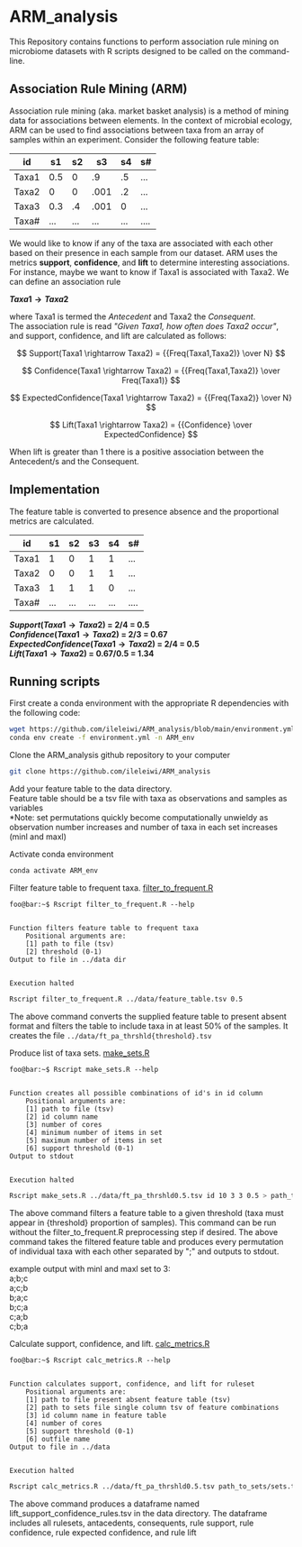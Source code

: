 # ARM_analysis
This Repository contains functions to perform association rule mining on microbiome datasets with R scripts designed to be called on the command-line.

## Association Rule Mining (ARM)
Association rule mining (aka. market basket analysis)  is a method of mining data for associations between elements. In the context of microbial ecology, ARM can be used to find associations between taxa from an array of samples within an experiment. Consider the following feature table:

| id    | s1  | s2  | s3   | s4  | s#   |
|-------|-----|-----|------|-----|------|
| Taxa1 | 0.5 | 0   | .9   | .5  | ...  |
| Taxa2 | 0   | 0   | .001 | .2  | ...  |
| Taxa3 | 0.3 | .4  | .001 | 0   | ...  |
| Taxa# | ... | ... | ...  | ... | .... |

We would like to know if any of the taxa are associated with each other based on their presence in each sample from our dataset.
ARM uses the metrics **support**, **confidence**, and **lift** to determine interesting associations. For instance, maybe we want to know if Taxa1 is associated with Taxa2.
We can define an association rule

**$Taxa1 \rightarrow Taxa2$**

where Taxa1 is termed the *Antecedent* and Taxa2 the *Consequent*. <br />
The association rule is read *"Given Taxa1, how often does Taxa2 occur"*, and support, confidence, and lift are calculated as follows:

$$ Support(Taxa1 \rightarrow Taxa2) = {{Freq(Taxa1,Taxa2)} \over N} $$

$$ Confidence(Taxa1 \rightarrow Taxa2) = {{Freq(Taxa1,Taxa2)} \over Freq(Taxa1)} $$

$$ ExpectedConfidence(Taxa1 \rightarrow Taxa2) = {{Freq(Taxa2)} \over N} $$

$$ Lift(Taxa1 \rightarrow Taxa2) = {{Confidence} \over ExpectedConfidence} $$

When lift is greater than 1 there is a positive association between the Antecedent/s and the Consequent.

## Implementation  
The feature table is converted to presence absence and the proportional metrics are calculated.

| id    | s1  | s2  | s3  | s4  | s#   |
|-------|-----|-----|-----|-----|------|
| Taxa1 | 1   | 0   | 1   | 1   | ...  |
| Taxa2 | 0   | 0   | 1   | 1   | ...  |
| Taxa3 | 1   | 1   | 1   | 0   | ...  |
| Taxa# | ... | ... | ... | ... | .... |

**$Support(Taxa1 \rightarrow Taxa2)$ = 2/4 = 0.5** <br />
**$Confidence(Taxa1 \rightarrow Taxa2)$ = 2/3 = 0.67** <br />
**$ExpectedConfidence(Taxa1 \rightarrow Taxa2)$ = 2/4 = 0.5** <br />
**$Lift(Taxa1 \rightarrow Taxa2)$ = 0.67/0.5 = 1.34**

## Running scripts
First create a conda environment with the appropriate R dependencies with the following code:
```bash
wget https://github.com/ileleiwi/ARM_analysis/blob/main/environment.yml
conda env create -f environment.yml -n ARM_env
```

Clone the ARM_analysis github repository to your computer
```bash
git clone https://github.com/ileleiwi/ARM_analysis
```
Add your feature table to the data directory.<br />
Feature table should be a tsv file with taxa as observations and samples as variables<br />
*Note: set permutations quickly become computationally unwieldy as observation number increases and number of taxa in each set increases (minl and maxl)

Activate conda environment
```bash
conda activate ARM_env
```

Filter feature table to frequent taxa. [filter_to_frequent.R](/scripts/filter_to_frequent.R)
```console
foo@bar:~$ Rscript filter_to_frequent.R --help


Function filters feature table to frequent taxa
	Positional arguments are:
	[1] path to file (tsv)
	[2] threshold (0-1)
Output to file in ../data dir


Execution halted
```
```bash
Rscript filter_to_frequent.R ../data/feature_table.tsv 0.5
```
The above command converts the supplied feature table to present absent format and filters the table to include taxa in at least 50% of the samples. It creates the file `../data/ft_pa_thrshld{threshold}.tsv`

Produce list of taxa sets. [make_sets.R](/scripts/make_sets.R)
```console
foo@bar:~$ Rscript make_sets.R --help


Function creates all possible combinations of id's in id column
	Positional arguments are:
	[1] path to file (tsv)
	[2] id column name
	[3] number of cores
	[4] minimum number of items in set
	[5] maximum number of items in set
	[6] support threshold (0-1)
Output to stdout


Execution halted

```
```bash
Rscript make_sets.R ../data/ft_pa_thrshld0.5.tsv id 10 3 3 0.5 > path_to_sets/sets.txt
```
The above command filters a feature table to a given threshold (taxa must appear in {threshold} proportion of samples). This command can be run without the filter_to_frequent.R preprocessing step if desired. The above command takes the filtered feature table and produces every permutation of individual taxa with each other separated by ";" and outputs to stdout.<br />

example output with minl and maxl set to 3:<br />
a;b;c<br />
a;c;b<br />
b;a;c<br />
b;c;a<br />
c;a;b<br />
c;b;a<br />

Calculate support, confidence, and lift. [calc_metrics.R](/scripts/calc_metrics.R)
```console
foo@bar:~$ Rscript calc_metrics.R --help


Function calculates support, confidence, and lift for ruleset
	Positional arguments are:
	[1] path to file present absent feature table (tsv)
	[2] path to sets file single column tsv of feature combinations
	[3] id column name in feature table
	[4] number of cores
	[5] support threshold (0-1)
	[6] outfile name
Output to file in ../data


Execution halted

```
```bash
Rscript calc_metrics.R ../data/ft_pa_thrshld0.5.tsv path_to_sets/sets.txt id 10 0.5 lift_support_confidence_rules.tsv
```
The above command produces a dataframe named lift_support_confidence_rules.tsv in the data directory. The dataframe includes all rulesets, antacedents, consequents, rule support, rule confidence, rule expected confidence, and rule lift


